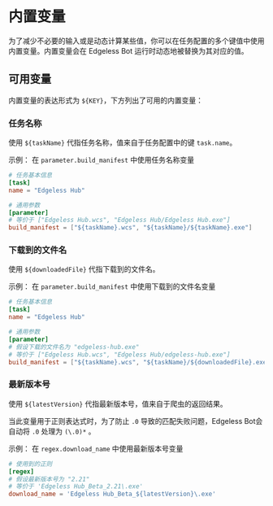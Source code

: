 # 内置变量
为了减少不必要的输入或是动态计算某些值，你可以在任务配置的多个键值中使用内置变量。内置变量会在 Edgeless Bot 运行时动态地被替换为其对应的值。

## 可用变量

内置变量的表达形式为 `${KEY}`，下方列出了可用的内置变量：
### 任务名称
使用 `${taskName}` 代指任务名称，值来自于任务配置中的键 `task.name`。

示例：
在 `parameter.build_manifest` 中使用任务名称变量
```toml
# 任务基本信息
[task]
name = "Edgeless Hub"

# 通用参数
[parameter]
# 等价于 ["Edgeless Hub.wcs", "Edgeless Hub/Edgeless Hub.exe"]
build_manifest = ["${taskName}.wcs", "${taskName}/${taskName}.exe"]
```
### 下载到的文件名
使用 `${downloadedFile}` 代指下载到的文件名。

示例：
在 `parameter.build_manifest` 中使用下载到的文件名变量
```toml
# 任务基本信息
[task]
name = "Edgeless Hub"

# 通用参数
[parameter]
# 假设下载的文件名为 "edgeless-hub.exe"
# 等价于 ["Edgeless Hub.wcs", "Edgeless Hub/edgeless-hub.exe"]
build_manifest = ["${taskName}.wcs", "${taskName}/${downloadedFile}.exe"]
```
### 最新版本号
使用 `${latestVersion}` 代指最新版本号，值来自于爬虫的返回结果。

当此变量用于正则表达式时，为了防止 `.0` 导致的匹配失败问题，Edgeless Bot会自动将 `.0` 处理为 `(\.0)*` 。

示例：
在 `regex.download_name` 中使用最新版本号变量
```toml
# 使用到的正则
[regex]
# 假设最新版本号为 "2.21"
# 等价于 'Edgeless Hub_Beta_2.21\.exe'
download_name = 'Edgeless Hub_Beta_${latestVersion}\.exe'
```